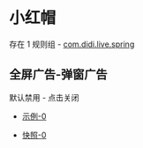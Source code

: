 # 小红帽

存在 1 规则组 - [com.didi.live.spring](/src/apps/com.didi.live.spring.ts)

## 全屏广告-弹窗广告

默认禁用 - 点击关闭

- [示例-0](https://m.gkd.li/57941037/0d0a2a0a-b9de-4f30-9e25-a0e3b3c111d6)

- [快照-0](https://i.gkd.li/i/14341955)
